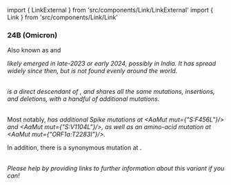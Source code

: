import { LinkExternal } from 'src/components/Link/LinkExternal'
import { Link } from 'src/components/Link/Link'




<MdxContent filepath="VoCHeader.md'" />

### 24B (Omicron)
Also known as <Lin name="JN.1.11.1" /> and <Who name="Omicron" />

<MdxContent filepath="OmicronHeader.md'" />

<Var name="24B (Omicron)"/> likely emerged in late-2023 or early 2024, possibly in India. It has spread widely since then, but is not found evenly around the world.
<br/><br/>

<Var name="24B (Omicron)" prefix=""/> is a direct descendant of <Var name="24A (Omicron)" prefix=""/>, and shares all the same mutations, insertions, and deletions, with a handful of additional mutations.
<br/>
<br/>

Most notably, <Var name="24B (Omicron)" prefix=""/> has additional Spike mutations at <AaMut mut={"S:F456L"}/> and <AaMut mut={"S:V1104L"}/>, as well as an amino-acid mutation at <AaMut mut={"ORF1a:T2283I"}/>.
<br/>

In addition, there is a synonymous mutation at <NucMut mut="G17334T" />.
<br/>

<br/>
<i>Please help by providing links to further information about this variant if you can!</i>




